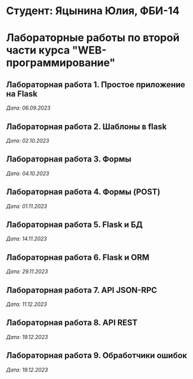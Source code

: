 # Студент: Яцынина Юлия, ФБИ-14

# Лабораторные работы по второй части курса "WEB-программирование"

## Лабораторная работа 1. Простое приложение на Flask

*Дата: 06.09.2023*

## Лабораторная работа 2. Шаблоны в flask

*Дата: 02.10.2023*

## Лабораторная работа 3. Формы

*Дата: 04.10.2023*

## Лабораторная работа 4. Формы (POST)

*Дата: 01.11.2023*

## Лабораторная работа 5. Flask и БД

*Дата: 14.11.2023*

## Лабораторная работа 6. Flask и ORM

*Дата: 29.11.2023*


## Лабораторная работа 7. API JSON-RPC

*Дата: 11.12.2023*


## Лабораторная работа 8. API REST

*Дата: 19.12.2023*


## Лабораторная работа 9. Обработчики ошибок

*Дата: 19.12.2023*